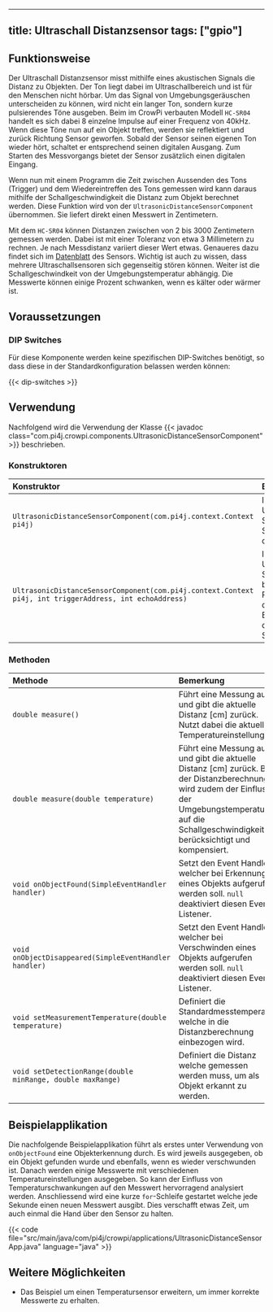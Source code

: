 ---

title: Ultraschall Distanzsensor
tags: ["gpio"]
--------------

## Funktionsweise

Der Ultraschall Distanzsensor misst mithilfe eines akustischen Signals die Distanz zu Objekten. Der Ton liegt dabei im Ultraschallbereich
und ist für den Menschen nicht hörbar. Um das Signal von Umgebungsgeräuschen unterscheiden zu können, wird nicht ein langer Ton, sondern
kurze pulsierendes Töne ausgeben. Beim im CrowPi verbauten Modell `HC-SR04` handelt es sich dabei 8 einzelne Impulse auf einer Frequenz von
40kHz. Wenn diese Töne nun auf ein Objekt treffen, werden sie reflektiert und zurück Richtung Sensor geworfen. Sobald der Sensor seinen
eigenen Ton wieder hört, schaltet er entsprechend seinen digitalen Ausgang. Zum Starten des Messvorgangs bietet der Sensor zusätzlich einen
digitalen Eingang.

Wenn nun mit einem Programm die Zeit zwischen Aussenden des Tons (Trigger) und dem Wiedereintreffen des Tons gemessen wird kann daraus
mithilfe der Schallgeschwindigkeit die Distanz zum Objekt berechnet werden. Diese Funktion wird von der `UltrasonicDistanceSensorComponent`
übernommen. Sie liefert direkt einen Messwert in Zentimetern.

Mit dem `HC-SR04` können Distanzen zwischen von 2 bis 3000 Zentimetern gemessen werden. Dabei ist mit einer Toleranz von etwa 3 Millimetern
zu rechnen. Je nach Messdistanz variiert dieser Wert etwas. Genaueres dazu findet sich im
[Datenblatt](https://cdn.sparkfun.com/datasheets/Sensors/Proximity/HCSR04.pdf) des Sensors. Wichtig ist auch zu wissen, dass mehrere
Ultraschallsensoren sich gegenseitig stören können. Weiter ist die Schallgeschwindkeit von der Umgebungstemperatur abhängig. Die Messwerte
können einige Prozent schwanken, wenn es kälter oder wärmer ist.

## Voraussetzungen

### DIP Switches

Für diese Komponente werden keine spezifischen DIP-Switches benötigt, so dass diese in der Standardkonfiguration belassen werden können:

{{< dip-switches >}}

## Verwendung

Nachfolgend wird die Verwendung der Klasse {{< javadoc class="com.pi4j.crowpi.components.UltrasonicDistanceSensorComponent" >}} beschrieben.

### Konstruktoren

| Konstruktor                                                                                             | Bemerkung                                                                                                                                             |
|:--------------------------------------------------------------------------------------------------------|:------------------------------------------------------------------------------------------------------------------------------------------------------|
| `UltrasonicDistanceSensorComponent(com.pi4j.context.Context pi4j)`                                      | Initialisiert einen Ultraschall Distanz Sensor mit dem Standard-Pin für den CrowPi.                                                                   |
| `UltrasonicDistanceSensorComponent(com.pi4j.context.Context pi4j, int triggerAddress, int echoAddress)` | Initialisiert einen Ultraschall Distanz Sensor mit benutzerdefinierten Pins. Trigger ist dabei der digitale Eingang und Echo der Ausgang des Sensors. |

### Methoden

| Methode                                                    | Bemerkung                                                                                                                                                                                                 |
|:-----------------------------------------------------------|:----------------------------------------------------------------------------------------------------------------------------------------------------------------------------------------------------------|
| `double measure()`                                         | Führt eine Messung aus und gibt die aktuelle Distanz [cm] zurück. Nutzt dabei die aktuelle Temperatureinstellung.                                                                                         |
| `double measure(double temperature)`                       | Führt eine Messung aus und gibt die aktuelle Distanz [cm] zurück. Bei der Distanzberechnung wird zudem der Einfluss der Umgebungstemperatur auf die Schallgeschwindigkeit berücksichtigt und kompensiert. |
| `void onObjectFound(SimpleEventHandler handler)`           | Setzt den Event Handler, welcher bei Erkennung eines Objekts aufgerufen werden soll. `null` deaktiviert diesen Event Listener.                                                                            |
| `void onObjectDisappeared(SimpleEventHandler handler)`     | Setzt den Event Handler, welcher bei Verschwinden eines Objekts aufgerufen werden soll. `null` deaktiviert diesen Event Listener.                                                                         |
| `void setMeasurementTemperature(double temperature)`       | Definiert die Standardmesstemperatur, welche in die Distanzberechnung einbezogen wird.                                                                                                                    |
| `void setDetectionRange(double minRange, double maxRange)` | Definiert die Distanz welche gemessen werden muss, um als Objekt erkannt zu werden.                                                                                                                       |

## Beispielapplikation

Die nachfolgende Beispielapplikation führt als erstes unter Verwendung von `onObjectFound` eine Objekterkennung durch. Es wird jeweils
ausgegeben, ob ein Objekt gefunden wurde und ebenfalls, wenn es wieder verschwunden ist. Danach werden einige Messwerte mit verschiedenen
Temperatureinstellungen ausgegeben. So kann der Einfluss von Temperaturschwankungen auf den Messwert hervorragend analysiert werden.
Anschliessend wird eine kurze `for`-Schleife gestartet welche jede Sekunde einen neuen Messwert ausgibt. Dies verschafft etwas Zeit, um auch
einmal die Hand über den Sensor zu halten.

{{< code file="src/main/java/com/pi4j/crowpi/applications/UltrasonicDistanceSensorApp.java" language="java" >}}

## Weitere Möglichkeiten

- Das Beispiel um einen Temperatursensor erweitern, um immer korrekte Messwerte zu erhalten.

